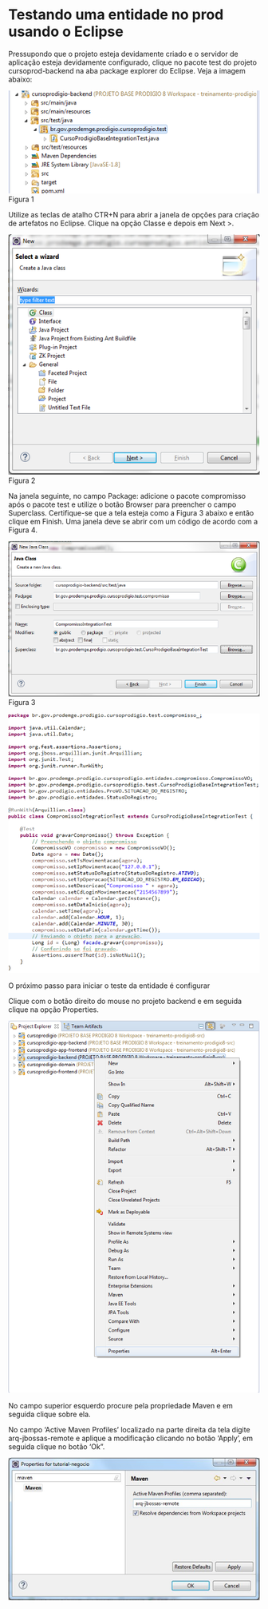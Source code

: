 # Testando uma entidade no prod usando o Eclipse

Pressupondo que o projeto esteja devidamente criado e o servidor de aplicação esteja devidamente configurado, clique no pacote test do projeto cursoprod-backend na aba package explorer do Eclipse.  Veja a imagem abaixo:

![](imagens/testando_uma_entidade_1.png)
Figura 1


Utilize as teclas de atalho CTR+N para abrir a janela de opções para criação de artefatos no Eclipse. Clique na opção Classe e depois em Next >.
 
![](imagens/testando_uma_entidade_2.png)
Figura 2


Na janela seguinte, no campo Package: adicione o pacote compromisso após o pacote test e utilize o botão Browser para preencher o campo Superclass. Certifique-se que a tela esteja como a Figura 3 abaixo e então  clique em Finish.  Uma janela deve se abrir com um código de acordo com a Figura 4.

![](imagens/testando_uma_entidade_3.png)
Figura 3

![](imagens/testando_uma_entidade_4.png)

O próximo passo para iniciar o teste da entidade é configurar

Clique com o botão direito do mouse no projeto backend e em seguida clique na opção Properties. 
  
![](imagens/testando_uma_entidade_5.png)
  
No campo superior esquerdo procure pela propriedade Maven e em seguida clique sobre ela. 

No campo ‘Active Maven Profiles’ localizado na parte direita da tela digite arq-jbossas-remote e aplique a modificação clicando no botão ‘Apply’, em seguida clique no  botão ‘Ok”. 
 
![](imagens/testando_uma_entidade_6.jpg)
 
 